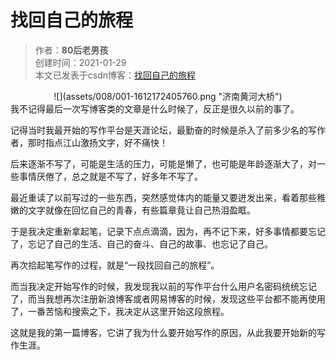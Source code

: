 # 找回自己的旅程
>作者：**80后老男孩**  
>创建时间：2021-01-29  
>本文已发表于csdn博客：[找回自己的旅程](https://blog.csdn.net/weixin_41034400/article/details/113381532)

<div align=center>![](assets/008/001-1612172405760.png "济南黄河大桥")  
<div align=left>
我不记得最后一次写博客类的文章是什么时候了，反正是很久以前的事了。

记得当时我最开始的写作平台是天涯论坛，最勤奋的时候是杀入了前多少名的写作者，那时指点江山激扬文字，好不痛快！

后来逐渐不写了，可能是生活的压力，可能是懒了，也可能是年龄逐渐大了，对一些事情厌倦了，总之就是不写了，好多年不写了。

最近重读了以前写过的一些东西，突然感觉体内的能量又要迸发出来，看着那些稚嫩的文字就像在回忆自己的青春，有些篇章竟让自己热泪盈眶。

于是我决定重新拿起笔，记录下点点滴滴，因为，再不记下来，好多事情都要忘记了，忘记了自己的生活、自己的奋斗、自己的故事、也忘记了自己。

再次拾起笔写作的过程，就是“一段找回自己的旅程”。

而当我决定开始写作的时候，我发现我以前的写作平台什么用户名密码统统忘记了，而当我想再次注册新浪博客或者网易博客的时候，发现这些平台都不能再使用了，一番苦恼和搜索之下，我决定从这里开始这段旅程。

这就是我的第一篇博客，它讲了我为什么要开始写作的原因，从此我要开始新的写作生涯。









